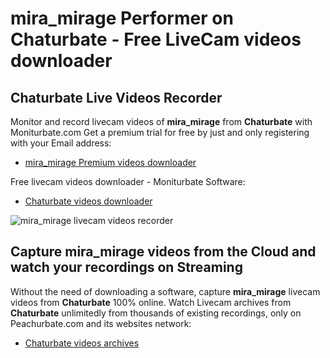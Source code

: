 # mira_mirage Performer on Chaturbate - Free LiveCam videos downloader

## Chaturbate Live Videos Recorder

Monitor and record livecam videos of **mira_mirage** from **Chaturbate** with Moniturbate.com
Get a premium trial for free by just and only registering with your Email address:
* [mira_mirage Premium videos downloader](https://moniturbate.com/request-demo-licence-key.html)

Free livecam videos downloader - Moniturbate Software:
* [Chaturbate videos downloader](https://moniturbate.com/moniturbate-download-software.html)

![mira_mirage livecam videos recorder](https://peachurnet.com/templates/moniturbate-software.png)


## Capture mira_mirage videos from the Cloud and watch your recordings on Streaming

Without the need of downloading a software, capture **mira_mirage** livecam videos from **Chaturbate** 100% online.
Watch Livecam archives from **Chaturbate** unlimitedly from thousands of existing recordings, only on Peachurbate.com and its websites network:
* [Chaturbate videos archives](https://peachurnet.com/)